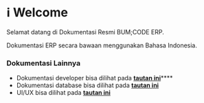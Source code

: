 # ℹ Welcome

Selamat datang di Dokumentasi Resmi BUM;CODE ERP.

Dokumentasi ERP secara bawaan menggunakan Bahasa Indonesia.

### Dokumentasi Lainnya

* Dokumentasi developer bisa dilihat pada [**tautan ini**](https://app.gitbook.com/s/jiGul7BmIqqY4KepLrJb/)****
* Dokumentasi database bisa dilihat pada [**tautan ini**](https://dbdocs.io/mohamadsyalvasr/bumicode\_erp)
* UI/UX bisa dilihat pada [**tautan ini**](https://www.figma.com/file/zmsJ1HOdVMCrdp2FvKwlRW/ERP?node-id=0%3A1\&t=lp0ek86C1gNfSxFR-1)
